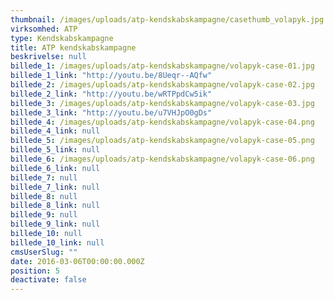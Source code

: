```yaml
---
thumbnail: /images/uploads/atp-kendskabskampagne/casethumb_volapyk.jpg
virksomhed: ATP
type: Kendskabskampagne
title: ATP kendskabskampagne
beskrivelse: null
billede_1: /images/uploads/atp-kendskabskampagne/volapyk-case-01.jpg
billede_1_link: "http://youtu.be/8Ueqr--AQfw"
billede_2: /images/uploads/atp-kendskabskampagne/volapyk-case-02.jpg
billede_2_link: "http://youtu.be/wRTPpdCw5ik"
billede_3: /images/uploads/atp-kendskabskampagne/volapyk-case-03.jpg
billede_3_link: "http://youtu.be/u7VHJpO0gDs"
billede_4: /images/uploads/atp-kendskabskampagne/volapyk-case-04.png
billede_4_link: null
billede_5: /images/uploads/atp-kendskabskampagne/volapyk-case-05.png
billede_5_link: null
billede_6: /images/uploads/atp-kendskabskampagne/volapyk-case-06.png
billede_6_link: null
billede_7: null
billede_7_link: null
billede_8: null
billede_8_link: null
billede_9: null
billede_9_link: null
billede_10: null
billede_10_link: null
cmsUserSlug: ""
date: 2016-03-06T00:00:00.000Z
position: 5
deactivate: false
---
```


